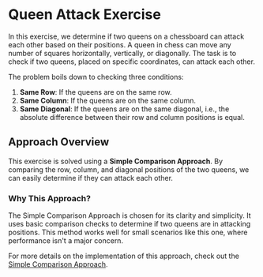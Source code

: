 # Queen Attack Exercise

In this exercise, we determine if two queens on a chessboard can attack each other based on their positions. A queen in chess can move any number of squares horizontally, vertically, or diagonally. The task is to check if two queens, placed on specific coordinates, can attack each other.

The problem boils down to checking three conditions:

1. **Same Row**: If the queens are on the same row.
2. **Same Column**: If the queens are on the same column.
3. **Same Diagonal**: If the queens are on the same diagonal, i.e., the absolute difference between their row and column positions is equal.

## Approach Overview

This exercise is solved using a **Simple Comparison Approach**. By comparing the row, column, and diagonal positions of the two queens, we can easily determine if they can attack each other.

### Why This Approach?

The Simple Comparison Approach is chosen for its clarity and simplicity. It uses basic comparison checks to determine if two queens are in attacking positions. This method works well for small scenarios like this one, where performance isn't a major concern.

For more details on the implementation of this approach, check out the [Simple Comparison Approach](https://exercism.org/tracks/java/exercises/queen-attack/approaches/simple-comparison).
